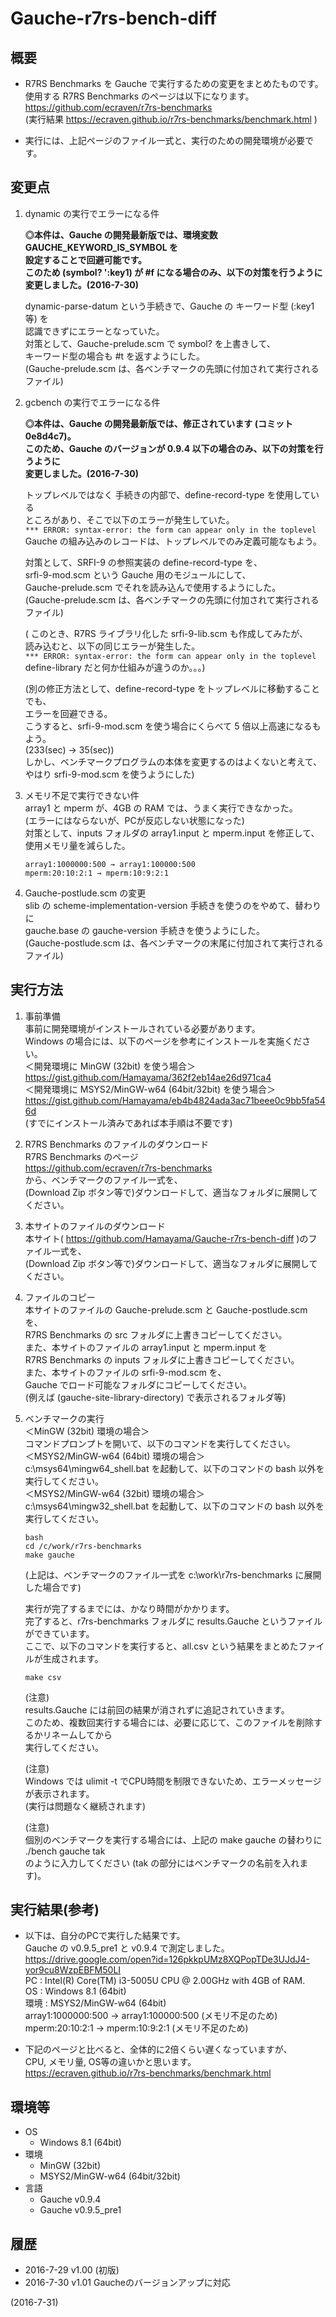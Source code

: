 # Gauche-r7rs-bench-diff

## 概要
- R7RS Benchmarks を Gauche で実行するための変更をまとめたものです。  
  使用する R7RS Benchmarks のページは以下になります。  
  https://github.com/ecraven/r7rs-benchmarks  
  (実行結果 https://ecraven.github.io/r7rs-benchmarks/benchmark.html )

- 実行には、上記ページのファイル一式と、実行のための開発環境が必要です。


## 変更点
1. dynamic の実行でエラーになる件  
   
   **◎本件は、Gauche の開発最新版では、環境変数 GAUCHE_KEYWORD_IS_SYMBOL を  
   設定することで回避可能です。  
   このため (symbol? ':key1) が #f になる場合のみ、以下の対策を行うように  
   変更しました。(2016-7-30)**  
   
   dynamic-parse-datum という手続きで、Gauche の キーワード型 (:key1 等) を  
   認識できずにエラーとなっていた。  
   対策として、Gauche-prelude.scm で symbol? を上書きして、  
   キーワード型の場合も #t を返すようにした。  
   (Gauche-prelude.scm は、各ベンチマークの先頭に付加されて実行されるファイル)

2. gcbench の実行でエラーになる件  
   
   **◎本件は、Gauche の開発最新版では、修正されています (コミット 0e8d4c7)。  
   このため、Gauche のバージョンが 0.9.4 以下の場合のみ、以下の対策を行うように  
   変更しました。(2016-7-30)**  
   
   トップレベルではなく 手続きの内部で、define-record-type を使用している  
   ところがあり、そこで以下のエラーが発生していた。  
   `*** ERROR: syntax-error: the form can appear only in the toplevel`  
   Gauche の組み込みのレコードは、トップレベルでのみ定義可能なもよう。  
   
   対策として、SRFI-9 の参照実装の define-record-type を、  
   srfi-9-mod.scm という Gauche 用のモジュールにして、  
   Gauche-prelude.scm でそれを読み込んで使用するようにした。  
   (Gauche-prelude.scm は、各ベンチマークの先頭に付加されて実行されるファイル)  
   
   ( このとき、R7RS ライブラリ化した srfi-9-lib.scm も作成してみたが、  
   読み込むと、以下の同じエラーが発生した。  
   `*** ERROR: syntax-error: the form can appear only in the toplevel`  
   define-library だと何か仕組みが違うのか。。。)  
   
   (別の修正方法として、define-record-type をトップレベルに移動することでも、  
   エラーを回避できる。  
   こうすると、srfi-9-mod.scm を使う場合にくらべて 5 倍以上高速になるもよう。  
   (233(sec) → 35(sec))  
   しかし、ベンチマークプログラムの本体を変更するのはよくないと考えて、  
   やはり srfi-9-mod.scm を使うようにした)

3. メモリ不足で実行できない件  
   array1 と mperm が、4GB の RAM では、うまく実行できなかった。  
   (エラーにはならないが、PCが反応しない状態になった)  
   対策として、inputs フォルダの array1.input と mperm.input を修正して、  
   使用メモリ量を減らした。  
   
   ```
   array1:1000000:500 → array1:100000:500
   mperm:20:10:2:1 → mperm:10:9:2:1
   ```

4. Gauche-postlude.scm の変更  
   slib の scheme-implementation-version 手続きを使うのをやめて、替わりに  
   gauche.base の gauche-version 手続きを使うようにした。  
   (Gauche-postlude.scm は、各ベンチマークの末尾に付加されて実行されるファイル)


## 実行方法
1. 事前準備  
   事前に開発環境がインストールされている必要があります。  
   Windows の場合には、以下のページを参考にインストールを実施ください。  
   ＜開発環境に MinGW (32bit) を使う場合＞  
   https://gist.github.com/Hamayama/362f2eb14ae26d971ca4  
   ＜開発環境に MSYS2/MinGW-w64 (64bit/32bit) を使う場合＞  
   https://gist.github.com/Hamayama/eb4b4824ada3ac71beee0c9bb5fa546d  
   (すでにインストール済みであれば本手順は不要です)

2. R7RS Benchmarks のファイルのダウンロード  
   R7RS Benchmarks のページ  
   https://github.com/ecraven/r7rs-benchmarks  
   から、ベンチマークのファイル一式を、  
   (Download Zip ボタン等で)ダウンロードして、適当なフォルダに展開してください。

3. 本サイトのファイルのダウンロード  
   本サイト( https://github.com/Hamayama/Gauche-r7rs-bench-diff )のファイル一式を、  
   (Download Zip ボタン等で)ダウンロードして、適当なフォルダに展開してください。

4. ファイルのコピー  
   本サイトのファイルの Gauche-prelude.scm と Gauche-postlude.scm を、  
   R7RS Benchmarks の src フォルダに上書きコピーしてください。  
   また、本サイトのファイルの array1.input と mperm.input を  
   R7RS Benchmarks の inputs フォルダに上書きコピーしてください。  
   また、本サイトのファイルの srfi-9-mod.scm を、  
   Gauche でロード可能なフォルダにコピーしてください。  
   (例えば (gauche-site-library-directory) で表示されるフォルダ等)

5. ベンチマークの実行  
   ＜MinGW (32bit) 環境の場合＞  
   コマンドプロンプトを開いて、以下のコマンドを実行してください。  
   ＜MSYS2/MinGW-w64 (64bit) 環境の場合＞  
   c:\msys64\mingw64_shell.bat を起動して、以下のコマンドの bash 以外を実行してください。  
   ＜MSYS2/MinGW-w64 (32bit) 環境の場合＞  
   c:\msys64\mingw32_shell.bat を起動して、以下のコマンドの bash 以外を実行してください。  
   
   ```
   bash
   cd /c/work/r7rs-benchmarks
   make gauche
   ```
   (上記は、ベンチマークのファイル一式を c:\work\r7rs-benchmarks に展開した場合です)  
   
   実行が完了するまでには、かなり時間がかかります。  
   完了すると、r7rs-benchmarks フォルダに results.Gauche というファイルができています。  
   ここで、以下のコマンドを実行すると、all.csv という結果をまとめたファイルが生成されます。  
   
   ```
   make csv
   ```
   
   (注意)  
   results.Gauche には前回の結果が消されずに追記されていきます。  
   このため、複数回実行する場合には、必要に応じて、このファイルを削除するかリネームしてから  
   実行してください。  
   
   (注意)  
   Windows では ulimit -t でCPU時間を制限できないため、エラーメッセージが表示されます。  
   (実行は問題なく継続されます)  
   
   (注意)  
   個別のベンチマークを実行する場合には、上記の make gauche の替わりに  
   ./bench gauche tak  
   のように入力してください (tak の部分にはベンチマークの名前を入れます)。


## 実行結果(参考)
- 以下は、自分のPCで実行した結果です。  
  Gauche の v0.9.5_pre1 と v0.9.4 で測定しました。  
  https://drive.google.com/open?id=126pkkpUMz8XQPopTDe3UJdJ4-yor9cu8WzpEBFM50LI  
  PC : Intel(R) Core(TM) i3-5005U CPU @ 2.00GHz with 4GB of RAM.  
  OS : Windows 8.1 (64bit)  
  環境 : MSYS2/MinGW-w64 (64bit)  
  array1:1000000:500 → array1:100000:500 (メモリ不足のため)  
  mperm:20:10:2:1 → mperm:10:9:2:1 (メモリ不足のため)  
  
- 下記のページと比べると、全体的に2倍くらい遅くなっていますが、  
  CPU, メモリ量, OS等の違いかと思います。  
  https://ecraven.github.io/r7rs-benchmarks/benchmark.html


## 環境等
- OS
  - Windows 8.1 (64bit)
- 環境
  - MinGW (32bit)
  - MSYS2/MinGW-w64 (64bit/32bit)
- 言語
  - Gauche v0.9.4
  - Gauche v0.9.5_pre1

## 履歴
- 2016-7-29  v1.00 (初版)
- 2016-7-30  v1.01 Gaucheのバージョンアップに対応


(2016-7-31)
